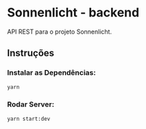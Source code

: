 # Sonnenlicht - backend

API REST para o projeto Sonnenlicht.

## Instruções

### Instalar as Dependências:

```bash
yarn
```

### Rodar Server:

```bash
yarn start:dev
```
